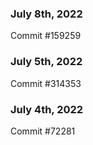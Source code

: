 ### July 8th, 2022

Commit #159259

### July 5th, 2022

Commit #314353


### July 4th, 2022

Commit #72281
